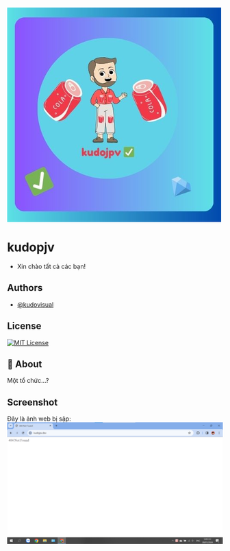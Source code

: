 ![logo](./assets/favicon.jpg)
# kudopjv

* Xin chào tất cả các bạn!

## Authors

- [@kudovisual](https://www.github.com/kudojpv)


## License
[![MIT License](https://img.shields.io/badge/License-MIT-green.svg)](https://choosealicense.com/licenses/mit/)

## 🚀 About
Một tổ chức...?

## Screenshot
Đây là ảnh web bị sập:
![screenshot](./assets/bisap/screenshot.png)
